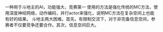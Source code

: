 一种用于斗地主的AI，功能强大，竞赛第一
使用的方法是强化传统的MC方法，使用深度神经网络，动作编码，并行actor来强化，说明MC方法在复杂空间上也能有好的结果。
斗地主两大困难。首先，有限制交流下，对于非完备信息空间，参赛者不仅要竞争还要合作。其次，信息空间巨大。

